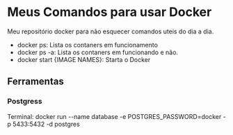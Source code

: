 <h1>Meus Comandos para usar Docker</h1>
<p>Meu repositório docker para não esquecer comandos uteis do dia a dia.</p>

<ul>
  <li>docker ps: Lista os contaners em funcionamento</li>
  <li>docker ps -a: Lista os contaners em funcionando e não.</li>
  <li>docker start {IMAGE NAMES}: Starta o Docker</li>
</ul>

<h2>Ferramentas</h2>

<h3>Postgress</h3>
Terminal: docker run --name database -e POSTGRES_PASSWORD=docker -p 5433:5432 -d postgres
